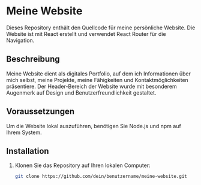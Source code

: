 # Meine Website

Dieses Repository enthält den Quellcode für meine persönliche Website. Die Website ist mit React erstellt und verwendet React Router für die Navigation.

## Beschreibung

Meine Website dient als digitales Portfolio, auf dem ich Informationen über mich selbst, meine Projekte, meine Fähigkeiten und Kontaktmöglichkeiten präsentiere. Der Header-Bereich der Website wurde mit besonderem Augenmerk auf Design und Benutzerfreundlichkeit gestaltet.

## Voraussetzungen

Um die Website lokal auszuführen, benötigen Sie Node.js und npm auf Ihrem System.

## Installation

1. Klonen Sie das Repository auf Ihren lokalen Computer:

   ```bash
   git clone https://github.com/dein/benutzername/meine-website.git

